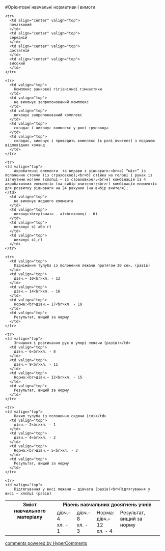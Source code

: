 <div id="hypercomments_widget" class="js-hypercomments-widget invisible"></div>

#Орієнтовні навчальні нормативи і вимоги

<table>
  <body>
    <tr>
      <td align="center" valign="top" rowspan="2">
        <b>Зміст навчального матеріалу</b>
      </td>
      <td align="center" valign="top" colspan="4">
        <b>Рівень навчальних  досягнень учнів</b>
      </td>
    </tr>

    <tr>
      <td align="center" valign="top">
      початковий
      </td>
      <td align="center" valign="top">
      середній
      </td>
      <td align="center" valign="top">
      достатній
      </td>
      <td align="center" valign="top">
      високий
      </td>
    </tr>

    <tr>
      <td valign="top">
        Комплекс ранкової гігієнічної гімнастики
      </td>
      <td valign="top">
        не виконує запропонований комплекс
      </td>
      <td valign="top">
        виконує запропонований комплекс 
      </td>
      <td valign="top">
        складає і виконує комплекс у ролі груповода
      </td>
      <td valign="top">
        складає, виконує і проводить комплекс (в ролі вчителя) з подачею відповідних команд
      </td>
    </tr>

    <tr>
    <td valign="top">
        Акробатичні елементи  та вправи з рівноваги:<br>а) “міст” із положення стоячи (із страховкою);<br>б) стійка на голові і руках із зігнутими ногами (хлопці – із страховкою);<br>в) комбінація із 4 акробатичних елементів (на вибір вчителя);<br>г) комбінація елементів для розвитку рівноваги на 24 рахунки (на вибір вчителя);
    </td>
      <td valign="top">
        не виконує жодного елемента
      </td>
      <td valign="top">
        виконує<br>дівчата – а)<br>хлопці – б)
      </td>
      <td valign="top">
        виконує в) або г)
      </td>
      <td valign="top">
        виконує в),г)
      </td>
    </tr>

    <tr>
      <td valign="top">
        Піднімання тулуба із положення лежачи протягом 30 сек. (разів)
      </td>
      <td valign="top">
        дівч.– 10<br>хл. - 12
      </td>
      <td valign="top">
        дівч.– 14<br>хл. - 16
      </td>
      <td valign="top">
        Hорма:<br>дівч.– 17<br>хл. - 19
      </td>
      <td valign="top">
        Результат, вищий за норму
      </td>
    </tr>

    <tr>
    <td valign="top">
        Згинання і розгинання рук в упорі лежачи (разів)</td>
      <td valign="top">
        дівч.– 6<br>хл. - 8
      </td>
      <td valign="top">
        дівч.– 9<br>хл. - 11
      </td>
      <td valign="top">
        Hорма:<br>дівч.– 12<br>хл. - 15
      </td>
      <td valign="top">
        Результат, вищий за норму
      </td>
    </tr>

    <tr>
    <td valign="top">
        Нахил тулуба із положення сидячи (см)</td>
      <td valign="top">
        дівч.– 2<br>хл. - 1
      </td>
      <td valign="top">
        дівч.– 4<br>хл. - 2
      </td>
      <td valign="top">
        Hорма:<br>дівч.– 5<br>хл. - 3
      </td>
      <td valign="top">
        Результат, вищий за норму
      </td>
    </tr>

    <tr>
    <td valign="top">
        Підтягування у висі лежачи – дівчата (разів)<br>Підтягування у висі – хлопці (разів)
</td>
      <td valign="top">
        дівч.– 4<br>хл. - 1
      </td>
      <td valign="top">
        дівч.– 8<br>хл. - 3
      </td>
      <td valign="top">
        Hорма:<br>дівч.– 12<br>хл. - 4
      </td>
      <td valign="top">
        Результат, вищий за норму
      </td>
    </tr>

    
  </body>
</table>


<div class="js-hypercomments-container">
    <a href="http://hypercomments.com" class="hc-link" title="comments widget">comments powered by HyperComments</a>
</div>